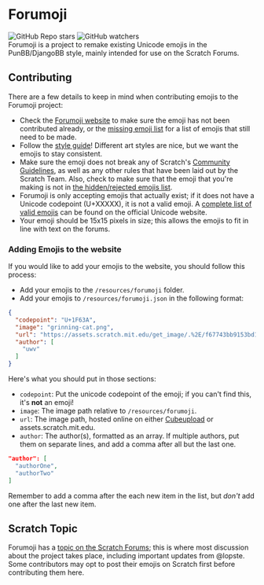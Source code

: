 # Forumoji
![GitHub Repo stars](https://img.shields.io/github/stars/lopste/forumoji?color=%23fd0&label=%20%E2%AD%90%20) ![GitHub watchers](https://img.shields.io/github/watchers/lopste/forumoji?color=%23008cff&label=%F0%9F%94%8D)  
Forumoji is a project to remake existing Unicode emojis in the PunBB/DjangoBB style, mainly intended for use on the Scratch Forums.

## Contributing
There are a few details to keep in mind when contributing emojis to the Forumoji project:
* Check the [Forumoji website](http://gh.vercte.net/forumoji) to make sure the emoji has not been contributed already, or the [missing emoji list](http://gh.vercte.net/forumoji/missing-emojis.html) for a list of emojis that still need to be made.
* Follow the [style guide](https://github.com/lopste/forumoji/blob/main/styleguide.md)! Different art styles are nice, but we want the emojis to stay consistent.
* Make sure the emoji does not break any of Scratch's [Community Guidelines](https://scratch.mit.edu/community_guidelines/), as well as any other rules that have been laid out by the Scratch Team. Also, check to make sure that the emoji that you're making is not in [the hidden/rejected emojis list](resources/hidden-emoji.json).
* Forumoji is only accepting emojis that actually exist; if it does not have a Unicode codepoint (U+XXXXX), it is not a valid emoji. A [complete list of valid emojis](https://unicode.org/emoji/charts/full-emoji-list.html) can be found on the official Unicode website.
* Your emoji should be 15x15 pixels in size; this allows the emojis to fit in line with text on the forums.

### Adding Emojis to the website
If you would like to add your emojis to the website, you should follow this process:
* Add your emojis to the `/resources/forumoji` folder.
* Add your emojis to `/resources/forumoji.json` in the following format:
```json
{
  "codepoint": "U+1F63A",
  "image": "grinning-cat.png",
  "url": "https://assets.scratch.mit.edu/get_image/.%2E/f67743bb9153bd1b844b2651f6444c9c.svg",
  "author": [
    "uwv"
  ]
}
```
Here's what you should put in those sections:
* `codepoint`: Put the unicode codepoint of the emoji; if you can't find this, it's **not** an emoji!
* `image`: The image path relative to `/resources/forumoji`.
* `url`: The image path, hosted online on either [Cubeupload](https://cubeupload.com) or assets.scratch.mit.edu.
* `author`: The author(s), formatted as an array. If multiple authors, put them on separate lines, and add a comma after all but the last one.
```json
"author": [
  "authorOne",
  "authorTwo"
]
```
Remember to add a comma after the each new item in the list, but *don't* add one after the last new item.

## Scratch Topic
Forumoji has a [topic on the Scratch Forums](https://scratch.mit.edu/discuss/topic/557083/); this is where most discussion about the project takes place, including important updates from @lopste. Some contributors may opt to post their emojis on Scratch first before contributing them here.
